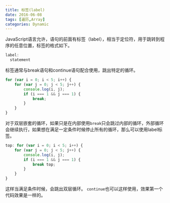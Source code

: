 ```yaml
---
title: 标签(label)
date: 2016-06-08
tags: [遍历,Array]
categories: Dynamic
---
```


JavaScript语言允许，语句的前面有标签（label），相当于定位符，用于跳转到程序的任意位置，标签的格式如下。
```javascript
label:
  statement
```
标签通常与break语句和continue语句配合使用，跳出特定的循环。

```javascript
for (var i = 0; i < 5; i++) {
    for (var j = 0; j < 5; j++) {
        console.log(i, j);
        if (i === 1 && j === 1) {
            break;
        }
    }
}
```
对于双层嵌套的循环，如果只是在内部使用`break`只会跳过内部的循环，外部循环会继续执行，如果想在满足一定条件时候停止所有的循环，那么可以使用label标签。

```javascript
top: for (var i = 0; i < 5; i++) {
    for (var j = 0; j < 5; j++) {
        console.log(i, j);
        if (i === 1 && j === 1) {
            break top;
        }
    }
}
```

这样当满足条件时候，会跳出双层循环。
`continue`也可以这样使用，效果第一个代码效果是一样的。